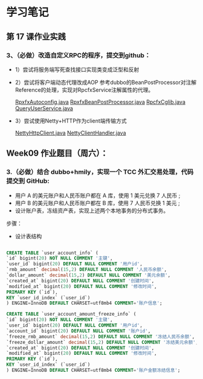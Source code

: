 # 学习笔记

## 第 17 课作业实践

### 3、（必做）改造自定义RPC的程序，提交到github： 

* 1）尝试将服务端写死查找接口实现类变成泛型和反射 
* 2）尝试将客户端动态代理改成AOP
  参考dubbo的BeanPostProcessor对注解Reference的处理，实现对RpcfxService注解属性的代理。
  
  [RpxfxAutoconfig.java](https://github.com/wkk1994/JAVA-000/blob/main/rpc01/rpcfx-core/src/main/java/io/kimmking/rpcfx/processor/RpxfxAutoconfig.java)
  [RpxfxBeanPostProcessor.java](https://github.com/wkk1994/JAVA-000/blob/main/rpc01/rpcfx-core/src/main/java/io/kimmking/rpcfx/processor/RpxfxBeanPostProcessor.java)
  [RpcfxCglib.java](https://github.com/wkk1994/JAVA-000/blob/main/rpc01/rpcfx-core/src/main/java/io/kimmking/rpcfx/client/RpcfxCglib.java)
  [QueryUserService.java](https://github.com/wkk1994/JAVA-000/blob/main/rpc01/rpcfx-demo-consumer/src/main/java/io/kimmking/rpcfx/demo/consumer/QueryUserService.java)
  
* 3）尝试使用Netty+HTTP作为client端传输方式

  [NettyHttpClient.java](https://github.com/wkk1994/JAVA-000/blob/main/rpc01/rpcfx-core/src/main/java/io/kimmking/rpcfx/client/http/NettyHttpClient.java)
  [NettyClientHandler.java](https://github.com/wkk1994/JAVA-000/blob/main/rpc01/rpcfx-core/src/main/java/io/kimmking/rpcfx/client/http/NettyClientHandler.java)
  
## Week09 作业题目（周六）：

### 3.（必做）结合 dubbo+hmily，实现一个 TCC 外汇交易处理，代码提交到 GitHub:

* 用户 A 的美元账户和人民币账户都在 A 库，使用 1 美元兑换 7 人民币 ;
* 用户 B 的美元账户和人民币账户都在 B 库，使用 7 人民币兑换 1 美元 ;
* 设计账户表，冻结资产表，实现上述两个本地事务的分布式事务。

步骤：

* 设计表结构

```sql

CREATE TABLE `user_account_info` (
`id` bigint(20) NOT NULL COMMENT '主键',
`user_id` bigint(20) DEFAULT NULL COMMENT '用户id',
`rmb_amount` decimal(15,2) DEFAULT NULL COMMENT '人民币余额',
`dollar_amount` decimal(15,2) DEFAULT NULL COMMENT '美元余额',
`created_at` bigint(20) DEFAULT NULL COMMENT '创建时间',
`modified_at` bigint(20) DEFAULT NULL COMMENT '修改时间',
PRIMARY KEY (`id`),
KEY `user_id_index` (`user_id`)
) ENGINE=InnoDB DEFAULT CHARSET=utf8mb4 COMMENT='账户信息';

CREATE TABLE `user_account_amount_freeze_info` (
`id` bigint(20) NOT NULL COMMENT '主键',
`user_id` bigint(20) DEFAULT NULL COMMENT '用户id',
`account_id` bigint(20) DEFAULT NULL COMMENT '账户id',
`freeze_rmb_amount` decimal(15,2) DEFAULT NULL COMMENT '冻结人民币余额',
`freeze_dollar_amount` decimal(15,2) DEFAULT NULL COMMENT '冻结美元余额',
`created_at` bigint(20) DEFAULT NULL COMMENT '创建时间',
`modified_at` bigint(20) DEFAULT NULL COMMENT '修改时间',
PRIMARY KEY (`id`),
KEY `user_id_index` (`user_id`)
) ENGINE=InnoDB DEFAULT CHARSET=utf8mb4 COMMENT='账户金额冻结信息';
```